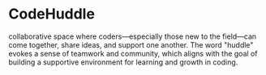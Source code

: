 # CodeHuddle
collaborative space where coders—especially those new to the field—can come together, share ideas, and support one another. The word "huddle" evokes a sense of teamwork and community, which aligns with the goal of building a supportive environment for learning and growth in coding.
